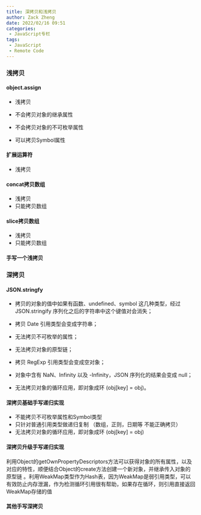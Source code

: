 ```yaml
---
title: 深拷贝和浅拷贝
author: Zack Zheng
date: 2022/02/16 09:51
categories:
 - JavaScript专栏
tags:
 - JavaScript
 - Remote Code
---
```


### 浅拷贝

#### object.assign

+ 浅拷贝

+ 不会拷贝对象的继承属性
+ 不会拷贝对象的不可枚举属性
+ 可以拷贝Symbol属性

#### 扩展运算符

+ 浅拷贝

#### concat拷贝数组

+ 浅拷贝
+ 只能拷贝数组

 #### slice拷贝数组

+ 浅拷贝
+ 只能拷贝数组

#### 手写一个浅拷贝

<Suspense>
  <my-codes title="手写浅拷贝演示代码" repo="o-bricks" path="jsFragment/implement/DeepClone/shallowClone.js" lang="js" lazy/>
</Suspense>

### 深拷贝

#### JSON.stringfy

+ 拷贝的对象的值中如果有函数、undefined、symbol 这几种类型，经过 JSON.stringify 序列化之后的字符串中这个键值对会消失；

+ 拷贝 Date 引用类型会变成字符串；

+ 无法拷贝不可枚举的属性；

+ 无法拷贝对象的原型链；

+ 拷贝 RegExp 引用类型会变成空对象；

+ 对象中含有 NaN、Infinity 以及 -Infinity，JSON 序列化的结果会变成 null；

+ 无法拷贝对象的循环应用，即对象成环 (obj[key] = obj)。

#### 深拷贝基础手写递归实现

<Suspense>
  <my-codes title="深拷贝基础手写递归实现演示代码" repo="o-bricks" path="jsFragment/implement/DeepClone/deepClone-simple.js" lang="js" lazy/>
</Suspense>



+ 不能拷贝不可枚举属性和Symbol类型
+ 只针对普通引用类型做递归复制 （数组，正则，日期等 不能正确拷贝）
+ 无法拷贝对象的循环应用，即对象成环 (obj[key] = obj)

#### 深拷贝升级手写递归实现

<Suspense>
  <my-codes title="深拷贝升级手写递归实现演示代码" repo="o-bricks" path="jsFragment/implement/DeepClone/other2-version.js" lang="js" lazy/>
</Suspense>

利用Object的getOwnPropertyDescriptors方法可以获得对象的所有属性，以及对应的特性，顺便结合Object的create方法创建一个新对象，并继承传入对象的原型链 。利用WeakMap类型作为Hash表，因为WeakMap是弱引用类型，可以有效防止内存泄漏，作为检测循环引用很有帮助，如果存在循环，则引用直接返回WeakMap存储的值

#### 其他手写深拷贝

<Suspense>
  <my-codes title="简单版本" repo="o-bricks" path="jsFragment/implement/DeepClone/common-version.js" lang="js" lazy/>
</Suspense>

<Suspense>
  <my-codes title="简单版本2" repo="o-bricks" path="jsFragment/implement/DeepClone/other-version.js" lang="js" lazy/>
</Suspense>

<Suspense>
  <my-codes title="手写underscore版本" repo="o-bricks" path="jsFragment/underscore/_.js" lang="js" lazy/>
</Suspense>
